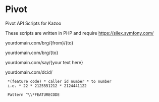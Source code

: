 # Pivot
Pivot API Scripts for Kazoo

These scripts are written in PHP and require https://silex.symfony.com/

yourdomain.com/brg/{from}/{to}

yourdomain.com/brg/{to}

yourdomain.com/say/{your text here}

yourdomain.com/dcid/

     *(feature code) * caller id number * to number
     i.e. * 22 * 2125551212 * 2124441122
     
     Pattern ^\\*FEATURECODE
